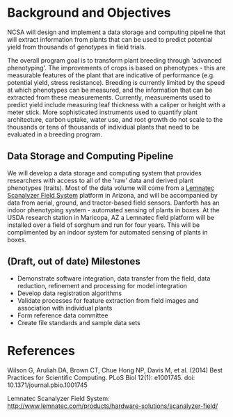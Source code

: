 # Background and Objectives

NCSA will design and implement a data storage and computing pipeline that will extract information from plants that can be used to predict potential yield from thousands of genotypes in field trials.

The overall program goal is to transform plant breeding through 'advanced phenotyping'. The improvements of crops is based on phenotypes - this are measurable features of the plant that are indicative of performance (e.g. potential yield, stress resistance). Breeding is currently limited by the speed at which phenotypes can be measured, and the information that can be extracted from these measurements. Currently, measurements used to predict yield include measuring leaf thickness with a caliper or height with a meter stick. More sophisticated instruments used to quantify plant architecture, carbon uptake, water use, and root growth do not scale to the thousands or tens of thousands of individual plants that need to be evaluated in a breeding program.

## Data Storage and Computing Pipeline

We will develop a data storage and computing system that provides researchers with access to all of the 'raw' data and derived plant phenotypes (traits). 
Most of the data volume will come from a [Lemnatec Scanalyzer Field System](http://www.lemnatec.com/products/hardware-solutions/scanalyzer-field/) platform in Arizona, and will be accompanied by data from aerial, ground, and tractor-based field sensors. 
Danforth has an indoor phenotyping system - automated sensing of plants in boxes. At the USDA research station in Maricopa, AZ a Lemnatec field platform will be installed over a field of sorghum and run for four years. This will be complimented by an indoor system for automated sensing of plants in boxes.

## (Draft, out of date) Milestones

* Demonstrate software integration, data transfer from the field, data reduction, refinement and processing for model integration
* Develop data registration algorithms
* Validate processes for feature extraction from field images and association with individual plants
* Form reference data committee
* Create file standards and sample data sets

# References

Wilson G, Aruliah DA, Brown CT, Chue Hong NP, Davis M, et al. (2014) Best Practices for Scientific Computing. PLoS Biol 12(1): e1001745. doi: 10.1371/journal.pbio.1001745

Lemnatec Scanalyzer Field System: http://www.lemnatec.com/products/hardware-solutions/scanalyzer-field/ 

